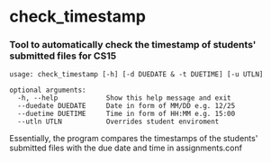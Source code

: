 # check_timestamp

### Tool to automatically check the timestamp of students' submitted files for CS15

    usage: check_timestamp [-h] [-d DUEDATE & -t DUETIME] [-u UTLN]

    optional arguments:
      -h, --help            Show this help message and exit
      --duedate DUEDATE     Date in form of MM/DD e.g. 12/25
      --duetime DUETIME     Time in form of HH:MM e.g. 15:00
      --utln UTLN           Overrides student enviroment
      
Essentially, the program compares the timestamps of the students' submitted files with the due date and time in assignments.conf
